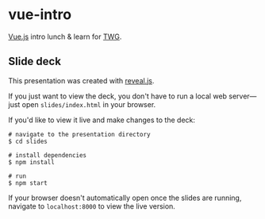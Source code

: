 # vue-intro

[Vue.js](https://vuejs.org/) intro lunch & learn for [TWG](https://github.com/orgs/twg).

## Slide deck

This presentation was created with [reveal.js](https://revealjs.com/).

If you just want to view the deck, you don't have to run a local web server—just open `slides/index.html` in your browser.

If you'd like to view it live and make changes to the deck:

```
# navigate to the presentation directory
$ cd slides

# install dependencies
$ npm install

# run
$ npm start
```

If your browser doesn't automatically open once the slides are running, navigate to `localhost:8000` to view the live version. 
